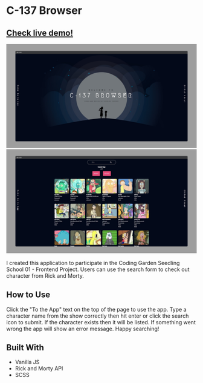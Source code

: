 # C-137 Browser

## [Check live demo!](https://miklosfeczko.github.io/C-137-Browser/)

![Thumbnail](app-screenshot.jpg)
![Thumbnail](app-screenshot2.jpg)

I created this application to participate in the Coding Garden Seedling School 01 - Frontend Project. Users can use the search form to check out character from Rick and Morty.

## How to Use

Click the "To the App" text on the top of the page to use the app. Type a character name from the show correctly then hit enter or click the search icon to submit. If the character exists then it will be listed. If something went wrong the app will show an error message. Happy searching!


## Built With

- Vanilla JS
- Rick and Morty API
- SCSS
